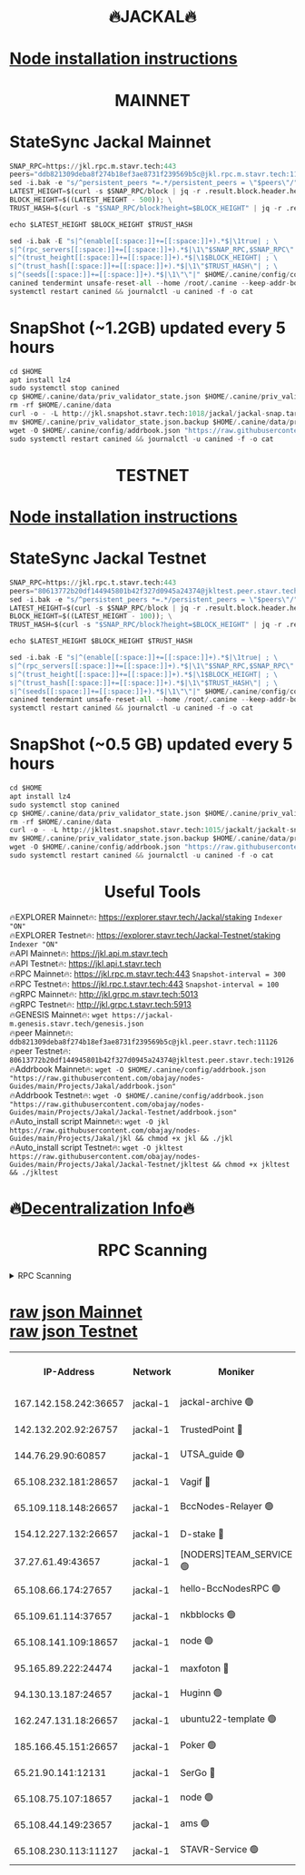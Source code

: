 <h1 align="center"> 🔥JACKAL🔥</h1>

[Node installation instructions](https://github.com/obajay/nodes-Guides/tree/main/Projects/Jakal)
=

<h1 align="center"> MAINNET</h1>

# StateSync Jackal Mainnet
```python
SNAP_RPC=https://jkl.rpc.m.stavr.tech:443
peers="ddb821309deba8f274b18ef3ae8731f239569b5c@jkl.rpc.m.stavr.tech:11126"
sed -i.bak -e "s/^persistent_peers *=.*/persistent_peers = \"$peers\"/" $HOME/.canine/config/config.toml
LATEST_HEIGHT=$(curl -s $SNAP_RPC/block | jq -r .result.block.header.height); \
BLOCK_HEIGHT=$((LATEST_HEIGHT - 500)); \
TRUST_HASH=$(curl -s "$SNAP_RPC/block?height=$BLOCK_HEIGHT" | jq -r .result.block_id.hash)

echo $LATEST_HEIGHT $BLOCK_HEIGHT $TRUST_HASH

sed -i.bak -E "s|^(enable[[:space:]]+=[[:space:]]+).*$|\1true| ; \
s|^(rpc_servers[[:space:]]+=[[:space:]]+).*$|\1\"$SNAP_RPC,$SNAP_RPC\"| ; \
s|^(trust_height[[:space:]]+=[[:space:]]+).*$|\1$BLOCK_HEIGHT| ; \
s|^(trust_hash[[:space:]]+=[[:space:]]+).*$|\1\"$TRUST_HASH\"| ; \
s|^(seeds[[:space:]]+=[[:space:]]+).*$|\1\"\"|" $HOME/.canine/config/config.toml
canined tendermint unsafe-reset-all --home /root/.canine --keep-addr-book
systemctl restart canined && journalctl -u canined -f -o cat
```
# SnapShot (~1.2GB) updated every 5 hours
```python
cd $HOME
apt install lz4
sudo systemctl stop canined
cp $HOME/.canine/data/priv_validator_state.json $HOME/.canine/priv_validator_state.json.backup
rm -rf $HOME/.canine/data
curl -o - -L http://jkl.snapshot.stavr.tech:1018/jackal/jackal-snap.tar.lz4 | lz4 -c -d - | tar -x -C $HOME/.canine --strip-components 2
mv $HOME/.canine/priv_validator_state.json.backup $HOME/.canine/data/priv_validator_state.json
wget -O $HOME/.canine/config/addrbook.json "https://raw.githubusercontent.com/obajay/nodes-Guides/main/Projects/Jakal/addrbook.json"
sudo systemctl restart canined && journalctl -u canined -f -o cat
```

<h1 align="center"> TESTNET</h1>

[Node installation instructions](https://github.com/obajay/nodes-Guides/tree/main/Projects/Jakal/Jackal-Testnet)
=

# StateSync Jackal Testnet
```python
SNAP_RPC=https://jkl.rpc.t.stavr.tech:443
peers="80613772b20df144945801b42f327d0945a24374@jkltest.peer.stavr.tech:19126"
sed -i.bak -e "s/^persistent_peers *=.*/persistent_peers = \"$peers\"/" $HOME/.canine/config/config.toml
LATEST_HEIGHT=$(curl -s $SNAP_RPC/block | jq -r .result.block.header.height); \
BLOCK_HEIGHT=$((LATEST_HEIGHT - 100)); \
TRUST_HASH=$(curl -s "$SNAP_RPC/block?height=$BLOCK_HEIGHT" | jq -r .result.block_id.hash)

echo $LATEST_HEIGHT $BLOCK_HEIGHT $TRUST_HASH

sed -i.bak -E "s|^(enable[[:space:]]+=[[:space:]]+).*$|\1true| ; \
s|^(rpc_servers[[:space:]]+=[[:space:]]+).*$|\1\"$SNAP_RPC,$SNAP_RPC\"| ; \
s|^(trust_height[[:space:]]+=[[:space:]]+).*$|\1$BLOCK_HEIGHT| ; \
s|^(trust_hash[[:space:]]+=[[:space:]]+).*$|\1\"$TRUST_HASH\"| ; \
s|^(seeds[[:space:]]+=[[:space:]]+).*$|\1\"\"|" $HOME/.canine/config/config.toml
canined tendermint unsafe-reset-all --home /root/.canine --keep-addr-book
systemctl restart canined && journalctl -u canined -f -o cat
```
# SnapShot (~0.5 GB) updated every 5 hours
```python
cd $HOME
apt install lz4
sudo systemctl stop canined
cp $HOME/.canine/data/priv_validator_state.json $HOME/.canine/priv_validator_state.json.backup
rm -rf $HOME/.canine/data
curl -o - -L http://jkltest.snapshot.stavr.tech:1015/jackalt/jackalt-snap.tar.lz4 | lz4 -c -d - | tar -x -C $HOME/.canine --strip-components 2
mv $HOME/.canine/priv_validator_state.json.backup $HOME/.canine/data/priv_validator_state.json
wget -O $HOME/.canine/config/addrbook.json "https://raw.githubusercontent.com/obajay/nodes-Guides/main/Projects/Jakal/Jackal-Testnet/addrbook.json"
sudo systemctl restart canined && journalctl -u canined -f -o cat
```

 <h1 align="center"> Useful Tools</h1>

🔥EXPLORER Mainnet🔥:      https://explorer.stavr.tech/Jackal/staking		        `Indexer "ON"` \
🔥EXPLORER Testnet🔥:      https://explorer.stavr.tech/Jackal-Testnet/staking     `Indexer "ON"` \
🔥API Mainnet🔥: 			 		 https://jkl.api.m.stavr.tech \
🔥API Testnet🔥: 			 		 https://jkl.api.t.stavr.tech \
🔥RPC Mainnet🔥:           https://jkl.rpc.m.stavr.tech:443              `Snapshot-interval = 300` \
🔥RPC Testnet🔥:           https://jkl.rpc.t.stavr.tech:443              `Snapshot-interval = 100` \
🔥gRPC Mainnet🔥:          http://jkl.grpc.m.stavr.tech:5013 \
🔥gRPC Testnet🔥:          http://jkl.grpc.t.stavr.tech:5913 \
🔥GENESIS Mainnet🔥:    `wget https://jackal-m.genesis.stavr.tech/genesis.json` \
🔥peer Mainnet🔥:					 `ddb821309deba8f274b18ef3ae8731f239569b5c@jkl.peer.stavr.tech:11126` \
🔥peer Testnet🔥:					 `80613772b20df144945801b42f327d0945a24374@jkltest.peer.stavr.tech:19126` \
🔥Addrbook Mainnet🔥:    ```wget -O $HOME/.canine/config/addrbook.json "https://raw.githubusercontent.com/obajay/nodes-Guides/main/Projects/Jakal/addrbook.json"``` \
🔥Addrbook Testnet🔥:    ```wget -O $HOME/.canine/config/addrbook.json "https://raw.githubusercontent.com/obajay/nodes-Guides/main/Projects/Jakal/Jackal-Testnet/addrbook.json"``` \
🔥Auto_install script Mainnet🔥: ```wget -O jkl https://raw.githubusercontent.com/obajay/nodes-Guides/main/Projects/Jakal/jkl && chmod +x jkl && ./jkl``` \
🔥Auto_install script Testnet🔥: ```wget -O jkltest https://raw.githubusercontent.com/obajay/nodes-Guides/main/Projects/Jakal/Jackal-Testnet/jkltest && chmod +x jkltest && ./jkltest```

🔥[Decentralization Info](https://github.com/obajay/StateSync-snapshots/tree/main/Projects/Jackal/Decentralization)🔥
=

<h1 align="center"> RPC Scanning</h1>

<details>
<summary>RPC Scanning</summary>

<h2 align="center"> We scan nodes in real time every 4 hours. And we provide the final result of RPC endpoints.
We cannot influence the operation of these nodes in any way. </h2>


```python
If Voting Power is higher than 0 --> then the Node is a validator of the network and may be subject to attack and be a potential threat to the chain.
```
```python
We marked such validators with a red symbol
```

</details>

[raw json Mainnet](https://rpc-check.jaclalm.stavr.tech/jaclalm/rpc-jaclalm-result.json) \
[raw json Testnet](https://github.com/obajay/StateSync-snapshots/tree/main/Projects/Jackal/Rpc-Check-Testnet)
=

<table><tr><th>IP-Address</th><th>Network</th><th>Moniker</th><th>Latest Block Height</th><th>Earliest Block Height</th><th>Catching Up</th><th>Tx Index</th><th>Voting Power</th><th>Scan Time</th></tr><tr><td>167.142.158.242:36657</td><td>jackal-1</td><td>jackal-archive 🟢</td><td>6767896</td><td>2770293</td><td>False</td><td>on</td><td>0</td><td>2024-03-07T02:16:27.878586244UTC</td></tr><tr><td>142.132.202.92:26757</td><td>jackal-1</td><td>TrustedPoint 🔴</td><td>6767889</td><td>6129401</td><td>False</td><td>on</td><td>291937</td><td>2024-03-07T02:15:43.807438138UTC</td></tr><tr><td>144.76.29.90:60857</td><td>jackal-1</td><td>UTSA_guide 🟢</td><td>6767894</td><td>6280001</td><td>False</td><td>on</td><td>0</td><td>2024-03-07T02:16:14.233445693UTC</td></tr><tr><td>65.108.232.181:28657</td><td>jackal-1</td><td>Vagif 🔴</td><td>6767895</td><td>6462201</td><td>False</td><td>off</td><td>60003</td><td>2024-03-07T02:16:19.031564303UTC</td></tr><tr><td>65.109.118.148:26657</td><td>jackal-1</td><td>BccNodes-Relayer 🟢</td><td>6687138</td><td>6489001</td><td>False</td><td>on</td><td>0</td><td>2024-03-07T02:16:11.984743043UTC</td></tr><tr><td>154.12.227.132:26657</td><td>jackal-1</td><td>D-stake 🔴</td><td>6767887</td><td>6591001</td><td>False</td><td>off</td><td>130261</td><td>2024-03-07T02:15:30.665216993UTC</td></tr><tr><td>37.27.61.49:43657</td><td>jackal-1</td><td>[NODERS]TEAM_SERVICE 🟢</td><td>6767886</td><td>6591201</td><td>False</td><td>on</td><td>0</td><td>2024-03-07T02:15:27.966772122UTC</td></tr><tr><td>65.108.66.174:27657</td><td>jackal-1</td><td>hello-BccNodesRPC 🟢</td><td>6767894</td><td>6628401</td><td>False</td><td>on</td><td>0</td><td>2024-03-07T02:16:14.532545912UTC</td></tr><tr><td>65.109.61.114:37657</td><td>jackal-1</td><td>nkbblocks 🟢</td><td>6767892</td><td>6639001</td><td>False</td><td>on</td><td>0</td><td>2024-03-07T02:16:01.162652670UTC</td></tr><tr><td>65.108.141.109:18657</td><td>jackal-1</td><td>node 🟢</td><td>6767887</td><td>6643057</td><td>False</td><td>on</td><td>0</td><td>2024-03-07T02:15:33.050310264UTC</td></tr><tr><td>95.165.89.222:24474</td><td>jackal-1</td><td>maxfoton 🔴</td><td>6767895</td><td>6667895</td><td>False</td><td>off</td><td>117971</td><td>2024-03-07T02:16:19.446582633UTC</td></tr><tr><td>94.130.13.187:24657</td><td>jackal-1</td><td>Huginn 🟢</td><td>6767897</td><td>6707772</td><td>False</td><td>on</td><td>0</td><td>2024-03-07T02:16:30.133221657UTC</td></tr><tr><td>162.247.131.18:26657</td><td>jackal-1</td><td>ubuntu22-template 🟢</td><td>6767891</td><td>6746827</td><td>False</td><td>off</td><td>0</td><td>2024-03-07T02:15:56.740236028UTC</td></tr><tr><td>185.166.45.151:26657</td><td>jackal-1</td><td>Poker 🟢</td><td>6767886</td><td>6759992</td><td>False</td><td>off</td><td>0</td><td>2024-03-07T02:15:25.378191394UTC</td></tr><tr><td>65.21.90.141:12131</td><td>jackal-1</td><td>SerGo 🔴</td><td>6767888</td><td>6759992</td><td>False</td><td>off</td><td>51100</td><td>2024-03-07T02:15:39.472585388UTC</td></tr><tr><td>65.108.75.107:18657</td><td>jackal-1</td><td>node 🟢</td><td>6767892</td><td>6759992</td><td>False</td><td>on</td><td>0</td><td>2024-03-07T02:16:03.538632965UTC</td></tr><tr><td>65.108.44.149:23657</td><td>jackal-1</td><td>ams 🟢</td><td>6767895</td><td>6760439</td><td>False</td><td>on</td><td>0</td><td>2024-03-07T02:16:19.735004422UTC</td></tr><tr><td>65.108.230.113:11127</td><td>jackal-1</td><td>STAVR-Service 🟢</td><td>6767895</td><td>6765601</td><td>False</td><td>on</td><td>0</td><td>2024-03-07T02:16:20.015644696UTC</td></tr></table>
